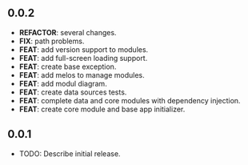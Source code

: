## 0.0.2

 - **REFACTOR**: several changes.
 - **FIX**: path problems.
 - **FEAT**: add version support to modules.
 - **FEAT**: add full-screen loading support.
 - **FEAT**: create base exception.
 - **FEAT**: add melos to manage modules.
 - **FEAT**: add modul diagram.
 - **FEAT**: create data sources tests.
 - **FEAT**: complete data and core modules with dependency injection.
 - **FEAT**: create core module and base app initializer.

## 0.0.1

* TODO: Describe initial release.
